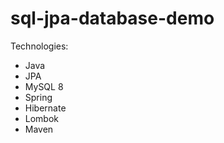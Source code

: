 # sql-jpa-database-demo

Technologies:
- Java
- JPA
- MySQL 8
- Spring
- Hibernate
- Lombok
- Maven
